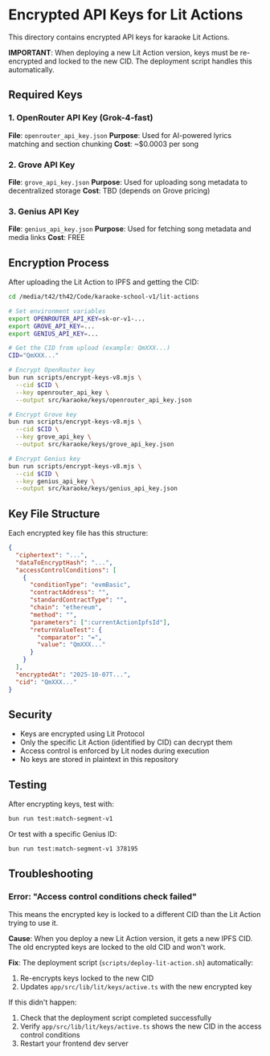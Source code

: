 # Encrypted API Keys for Lit Actions

This directory contains encrypted API keys for karaoke Lit Actions.

**IMPORTANT**: When deploying a new Lit Action version, keys must be re-encrypted and locked to the new CID. The deployment script handles this automatically.

## Required Keys

### 1. OpenRouter API Key (Grok-4-fast)
**File**: `openrouter_api_key.json`
**Purpose**: Used for AI-powered lyrics matching and section chunking
**Cost**: ~$0.0003 per song

### 2. Grove API Key
**File**: `grove_api_key.json`
**Purpose**: Used for uploading song metadata to decentralized storage
**Cost**: TBD (depends on Grove pricing)

### 3. Genius API Key
**File**: `genius_api_key.json`
**Purpose**: Used for fetching song metadata and media links
**Cost**: FREE

## Encryption Process

After uploading the Lit Action to IPFS and getting the CID:

```bash
cd /media/t42/th42/Code/karaoke-school-v1/lit-actions

# Set environment variables
export OPENROUTER_API_KEY=sk-or-v1-...
export GROVE_API_KEY=...
export GENIUS_API_KEY=...

# Get the CID from upload (example: QmXXX...)
CID="QmXXX..."

# Encrypt OpenRouter key
bun run scripts/encrypt-keys-v8.mjs \
  --cid $CID \
  --key openrouter_api_key \
  --output src/karaoke/keys/openrouter_api_key.json

# Encrypt Grove key
bun run scripts/encrypt-keys-v8.mjs \
  --cid $CID \
  --key grove_api_key \
  --output src/karaoke/keys/grove_api_key.json

# Encrypt Genius key
bun run scripts/encrypt-keys-v8.mjs \
  --cid $CID \
  --key genius_api_key \
  --output src/karaoke/keys/genius_api_key.json
```

## Key File Structure

Each encrypted key file has this structure:

```json
{
  "ciphertext": "...",
  "dataToEncryptHash": "...",
  "accessControlConditions": [
    {
      "conditionType": "evmBasic",
      "contractAddress": "",
      "standardContractType": "",
      "chain": "ethereum",
      "method": "",
      "parameters": [":currentActionIpfsId"],
      "returnValueTest": {
        "comparator": "=",
        "value": "QmXXX..."
      }
    }
  ],
  "encryptedAt": "2025-10-07T...",
  "cid": "QmXXX..."
}
```

## Security

- Keys are encrypted using Lit Protocol
- Only the specific Lit Action (identified by CID) can decrypt them
- Access control is enforced by Lit nodes during execution
- No keys are stored in plaintext in this repository

## Testing

After encrypting keys, test with:

```bash
bun run test:match-segment-v1
```

Or test with a specific Genius ID:

```bash
bun run test:match-segment-v1 378195
```

## Troubleshooting

### Error: "Access control conditions check failed"

This means the encrypted key is locked to a different CID than the Lit Action trying to use it.

**Cause**: When you deploy a new Lit Action version, it gets a new IPFS CID. The old encrypted keys are locked to the old CID and won't work.

**Fix**: The deployment script (`scripts/deploy-lit-action.sh`) automatically:
1. Re-encrypts keys locked to the new CID
2. Updates `app/src/lib/lit/keys/active.ts` with the new encrypted key

If this didn't happen:
1. Check that the deployment script completed successfully
2. Verify `app/src/lib/lit/keys/active.ts` shows the new CID in the access control conditions
3. Restart your frontend dev server
